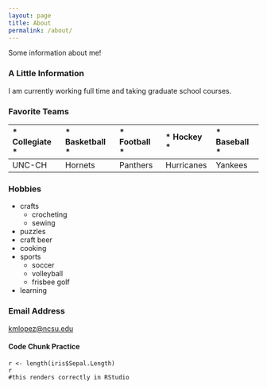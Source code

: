 ```yaml
---
layout: page
title: About
permalink: /about/
---
```


Some information about me!

### A Little Information

I am currently working full time and taking graduate school courses.

### Favorite Teams
  
| * **Collegiate** * | * **Basketball** * | * **Football** *   | * **Hockey** *     | * **Baseball** *   |  
| :---------         | :---------         | :---------         | :---------         | :---------         |  
| UNC-CH             | Hornets            | Panthers           | Hurricanes         | Yankees            |  

### Hobbies
* crafts
    + crocheting
    + sewing
* puzzles
* craft beer
* cooking
* sports
    + soccer
    + volleyball
    + frisbee golf
* learning

### Email Address

[kmlopez@ncsu.edu](mailto:kmlopez@ncsu.edu)

#### Code Chunk Practice
```{r iris}  
r <- length(iris$Sepal.Length)  
r  
#this renders correctly in RStudio
```
